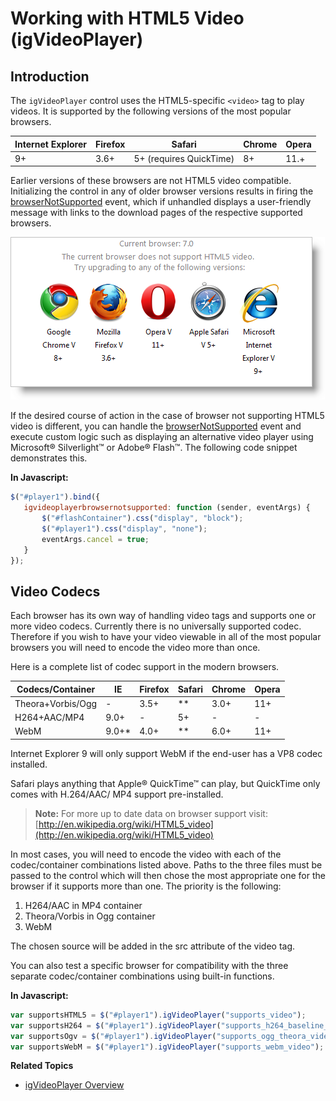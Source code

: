 ﻿<!--
|metadata|
{
    "fileName": "igvideoplayer-working-with-html5-video",
    "controlName": "igVideoPlayer",
    "tags": ["Getting Started"]
}
|metadata|
-->

# Working with HTML5 Video (igVideoPlayer)

## Introduction
The `igVideoPlayer` control uses the HTML5-specific `<video>` tag to play videos. It is supported by the following versions of the most popular browsers.

Internet Explorer| Firefox| Safari| Chrome| Opera
---|---|---|---|---
9+ | 3.6+ | 5+ (requires QuickTime) | 8+ | 11.+

Earlier versions of these browsers are not HTML5 video compatible. Initializing the control in any of older browser versions results in firing the [browserNotSupported](%%jQueryApiUrl%%/ui.igVideoPlayer#events) event, which if unhandled displays a user-friendly message with links to the download pages of the respective supported browsers.

![](images/igVideoPlayer_Working_with_HTML5_Video_01.png)

If the desired course of action in the case of browser not supporting HTML5 video is different, you can handle the [browserNotSupported](%%jQueryApiUrl%%/ui.igVideoPlayer#events) event and execute custom logic such as displaying an alternative video player using Microsoft® Silverlight™ or Adobe® Flash™. The following code snippet demonstrates this.

**In Javascript:**

```js
$("#player1").bind({
   igvideoplayerbrowsernotsupported: function (sender, eventArgs) {
       $("#flashContainer").css("display", "block");
       $("#player1").css("display", "none");
       eventArgs.cancel = true;
   }
});
```

## Video Codecs
Each browser has its own way of handling video tags and supports one or more video codecs. Currently there is no universally supported codec. Therefore if you wish to have your video viewable in all of the most popular browsers you will need to encode the video more than once.

Here is a complete list of codec support in the modern browsers.

Codecs/Container | IE | Firefox | Safari | Chrome | Opera
---|---|---|---|---|---
Theora+Vorbis/Ogg | - | 3.5+ | ** | 3.0+ | 11+
H264+AAC/MP4 | 9.0+ | - | 5+ | - |-
WebM | 9.0+* | 4.0+ | ** | 6.0+ |11+

Internet Explorer 9 will only support WebM if the end-user has a VP8 codec installed.

Safari plays anything that Apple® QuickTime™ can play, but QuickTime only comes with H.264/AAC/ MP4 support pre-installed.

>**Note:** For more up to date data on browser support visit: [http://en.wikipedia.org/wiki/HTML5_video](http://en.wikipedia.org/wiki/HTML5_video)

In most cases, you will need to encode the video with each of the codec/container combinations listed above. Paths to the three files must be passed to the control which will then chose the most appropriate one for the browser if it supports more than one. The priority is the following:

1.  H264/AAC in MP4 container
2.  Theora/Vorbis in Ogg container
3.  WebM

The chosen source will be added in the src attribute of the video tag.

You can also test a specific browser for compatibility with the three separate codec/container combinations using built-in functions.

**In Javascript:**

```js
var supportsHTML5 = $("#player1").igVideoPlayer("supports_video");
var supportsH264 = $("#player1").igVideoPlayer("supports_h264_baseline_video");
var supportsOgv = $("#player1").igVideoPlayer("supports_ogg_theora_video");
var supportsWebM = $("#player1").igVideoPlayer("supports_webm_video");
```

**Related Topics**

-   [igVideoPlayer Overview](igVideoPlayer-Overview.html)

 

 


